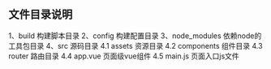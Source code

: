 ## 文件目录说明

1、build 构建脚本目录
2、config 构建配置目录
3、node_modules 依赖node的工具包目录
4、src 源码目录
  4.1 assets 资源目录
  4.2 components 组件目录
  4.3 router 路由目录
  4.4 app.vue 页面级vue组件
  4.5 main.js 页面入口js文件
